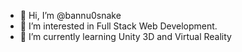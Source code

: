 - 👋 Hi, I’m @bannu0snake
- 👀 I’m interested in Full Stack Web Development.
- 🌱 I’m currently learning Unity 3D  and Virtual Reality
<!-- - 💞️ I’m looking to collaborate on ...
- 📫 How to reach me ... -->

<!---
bannu0snake/bannu0snake is a ✨ special ✨ repository because its `README.md` (this file) appears on your GitHub profile.
You can click the Preview link to take a look at your changes.
--->
